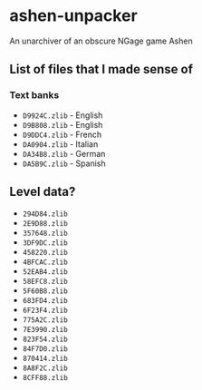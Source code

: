 # ashen-unpacker

An unarchiver of an obscure NGage game Ashen

## List of files that I made sense of

### Text banks

- `D9924C.zlib` - English
- `D9B808.zlib` - English
- `D9DDC4.zlib` - French
- `DA0904.zlib` - Italian
- `DA34B8.zlib` - German
- `DA5B9C.zlib` - Spanish

## Level data?

- `294D84.zlib`
- `2E9D88.zlib`
- `357648.zlib`
- `3DF9DC.zlib`
- `458220.zlib`
- `4BFCAC.zlib`
- `52EAB4.zlib`
- `58EFC8.zlib`
- `5F60B8.zlib`
- `683FD4.zlib`
- `6F23F4.zlib`
- `775A2C.zlib`
- `7E3990.zlib`
- `823F54.zlib`
- `84F7D0.zlib`
- `870414.zlib`
- `8A8F2C.zlib`
- `8CFF88.zlib`


